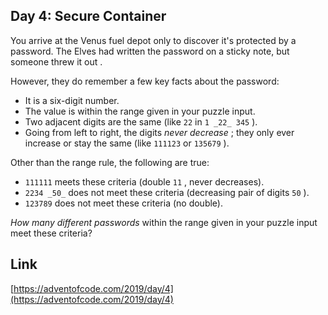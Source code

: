 ## Day 4: Secure Container

You arrive at the Venus fuel depot only to discover it's protected by a password. The Elves had written the password on a sticky note, but someone threw it out .

However, they do remember a few key facts about the password:

- It is a six-digit number.
- The value is within the range given in your puzzle input.
- Two adjacent digits are the same (like `22` in `1 _22_ 345` ).
- Going from left to right, the digits _never decrease_ ; they only ever increase or stay the same (like `111123` or `135679` ).

Other than the range rule, the following are true:

- `111111` meets these criteria (double `11` , never decreases).
- `2234 _50_` does not meet these criteria (decreasing pair of digits `50` ).
- `123789` does not meet these criteria (no double).

_How many different passwords_ within the range given in your puzzle input meet these criteria?

## Link

[https://adventofcode.com/2019/day/4](https://adventofcode.com/2019/day/4)
